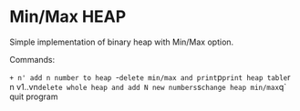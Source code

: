 # Min/Max HEAP

Simple implementation of binary heap with Min/Max option.



Commands:


`+ n' add n number to heap
`-` delete min/max and print
`p` print heap table
`r n v1..vn` delete whole heap and add N new numbers
`s` change heap min/max
`q` quit program

